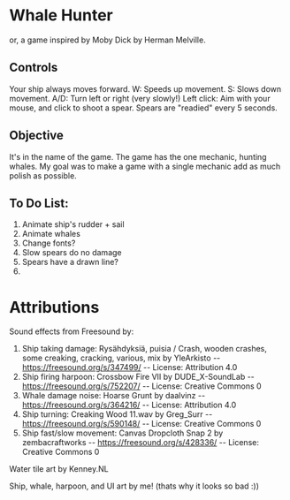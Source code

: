 # Whale Hunter
or, a game inspired by Moby Dick by Herman Melville.

## Controls
Your ship always moves forward.
W: Speeds up movement.
S: Slows down movement.
A/D: Turn left or right (very slowly!)
Left click: Aim with your mouse, and click to shoot a spear. Spears are "readied" every 5 seconds.

## Objective
It's in the name of the game. The game has the one mechanic, hunting whales. My goal was to make a game with a single mechanic add as much polish as possible.

## To Do List:
1. Animate ship's rudder + sail
2. Animate whales
3. Change fonts?
4. Slow spears do no damage
5. Spears have a drawn line?
6. 

# Attributions
Sound effects from Freesound by:
1. Ship taking damage: Rysähdyksiä, puisia / Crash, wooden crashes, some creaking, cracking, various, mix by YleArkisto -- https://freesound.org/s/347499/ -- License: Attribution 4.0
2. Ship firing harpoon: Crossbow Fire VII by DUDE_X-SoundLab -- https://freesound.org/s/752207/ -- License: Creative Commons 0
3. Whale damage noise: Hoarse Grunt by daalvinz -- https://freesound.org/s/364216/ -- License: Attribution 4.0
4. Ship turning: Creaking Wood 11.wav by Greg_Surr -- https://freesound.org/s/590148/ -- License: Creative Commons 0
5. Ship fast/slow movement: Canvas Dropcloth Snap 2 by zembacraftworks -- https://freesound.org/s/428336/ -- License: Creative Commons 0

Water tile art by Kenney.NL

Ship, whale, harpoon, and UI art by me! (thats why it looks so bad :))